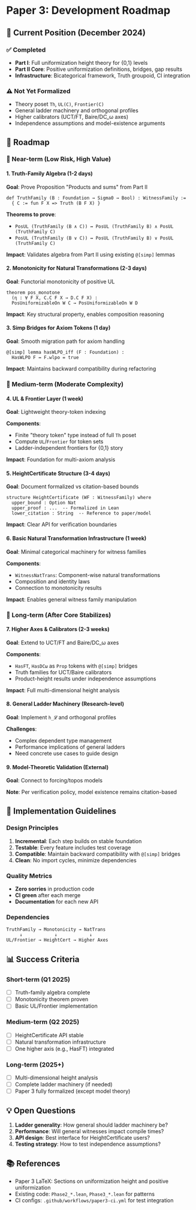 # Paper 3: Development Roadmap

## 📍 Current Position (December 2024)

### ✅ Completed
- **Part I**: Full uniformization height theory for {0,1} levels
- **Part II Core**: Positive uniformization definitions, bridges, gap results
- **Infrastructure**: Bicategorical framework, Truth groupoid, CI integration

### ⚠️ Not Yet Formalized
- Theory poset `Th`, `UL(C)`, `Frontier(C)` 
- General ladder machinery and orthogonal profiles
- Higher calibrators (UCT/FT, Baire/DC_ω axes)
- Independence assumptions and model-existence arguments

## 🎯 Roadmap

### 📅 Near-term (Low Risk, High Value)

#### 1. Truth-Family Algebra (1-2 days)
**Goal**: Prove Proposition "Products and sums" from Part II

```lean
def TruthFamily (B : Foundation → Sigma0 → Bool) : WitnessFamily :=
  { C := fun F X => Truth (B F X) }
```

**Theorems to prove**:
- `PosUL (TruthFamily (B ∧ C)) ↔ PosUL (TruthFamily B) ∧ PosUL (TruthFamily C)`
- `PosUL (TruthFamily (B ∨ C)) ↔ PosUL (TruthFamily B) ∨ PosUL (TruthFamily C)`

**Impact**: Validates algebra from Part II using existing `@[simp]` lemmas

#### 2. Monotonicity for Natural Transformations (2-3 days)
**Goal**: Functorial monotonicity of positive UL

```lean
theorem pos_monotone 
  (η : ∀ F X, C.C F X → D.C F X) :
  PosUniformizableOn W C → PosUniformizableOn W D
```

**Impact**: Key structural property, enables composition reasoning

#### 3. Simp Bridges for Axiom Tokens (1 day)
**Goal**: Smooth migration path for axiom handling

```lean
@[simp] lemma hasWLPO_iff (F : Foundation) : 
  HasWLPO F ↔ F.wlpo = true
```

**Impact**: Maintains backward compatibility during refactoring

### 📅 Medium-term (Moderate Complexity)

#### 4. UL & Frontier Layer (1 week)
**Goal**: Lightweight theory-token indexing

**Components**:
- Finite "theory token" type instead of full `Th` poset
- Compute `UL`/`Frontier` for token sets
- Ladder-independent frontiers for {0,1} story

**Impact**: Foundation for multi-axiom analysis

#### 5. HeightCertificate Structure (3-4 days)
**Goal**: Document formalized vs citation-based bounds

```lean
structure HeightCertificate (WF : WitnessFamily) where
  upper_bound : Option Nat
  upper_proof : ...  -- Formalized in Lean
  lower_citation : String  -- Reference to paper/model
```

**Impact**: Clear API for verification boundaries

#### 6. Basic Natural Transformation Infrastructure (1 week)
**Goal**: Minimal categorical machinery for witness families

**Components**:
- `WitnessNatTrans`: Component-wise natural transformations
- Composition and identity laws
- Connection to monotonicity results

**Impact**: Enables general witness family manipulation

### 📅 Long-term (After Core Stabilizes)

#### 7. Higher Axes & Calibrators (2-3 weeks)
**Goal**: Extend to UCT/FT and Baire/DC_ω axes

**Components**:
- `HasFT`, `HasDCω` as `Prop` tokens with `@[simp]` bridges
- Truth families for UCT/Baire calibrators
- Product-height results under independence assumptions

**Impact**: Full multi-dimensional height analysis

#### 8. General Ladder Machinery (Research-level)
**Goal**: Implement `h_𝓛` and orthogonal profiles

**Challenges**:
- Complex dependent type management
- Performance implications of general ladders
- Need concrete use cases to guide design

#### 9. Model-Theoretic Validation (External)
**Goal**: Connect to forcing/topos models

**Note**: Per verification policy, model existence remains citation-based

## 🔧 Implementation Guidelines

### Design Principles
1. **Incremental**: Each step builds on stable foundation
2. **Testable**: Every feature includes test coverage
3. **Compatible**: Maintain backward compatibility with `@[simp]` bridges
4. **Clean**: No import cycles, minimize dependencies

### Quality Metrics
- **Zero sorries** in production code
- **CI green** after each merge
- **Documentation** for each new API

### Dependencies
```
TruthFamily → Monotonicity → NatTrans
     ↓            ↓            ↓
UL/Frontier → HeightCert → Higher Axes
```

## 📊 Success Criteria

### Short-term (Q1 2025)
- [ ] Truth-family algebra complete
- [ ] Monotonicity theorem proven
- [ ] Basic UL/Frontier implementation

### Medium-term (Q2 2025)
- [ ] HeightCertificate API stable
- [ ] Natural transformation infrastructure
- [ ] One higher axis (e.g., HasFT) integrated

### Long-term (2025+)
- [ ] Multi-dimensional height analysis
- [ ] Complete ladder machinery (if needed)
- [ ] Paper 3 fully formalized (except model theory)

## 💡 Open Questions

1. **Ladder generality**: How general should ladder machinery be?
2. **Performance**: Will general witnesses impact compile times?
3. **API design**: Best interface for HeightCertificate users?
4. **Testing strategy**: How to test independence assumptions?

## 📚 References

- Paper 3 LaTeX: Sections on uniformization height and positive uniformization
- Existing code: `Phase2_*.lean`, `Phase3_*.lean` for patterns
- CI configs: `.github/workflows/paper3-ci.yml` for test integration